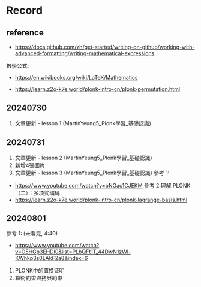 # Record

## reference
* https://docs.github.com/zh/get-started/writing-on-github/working-with-advanced-formatting/writing-mathematical-expressions

數學公式:
* https://en.wikibooks.org/wiki/LaTeX/Mathematics

* https://learn.z2o-k7e.world/plonk-intro-cn/plonk-permutation.html

## 20240730
1. 文章更新 - lesson 1 (MartinYeung5_Plonk學習_基礎認識)

## 20240731
1. 文章更新 - lesson 2 (MartinYeung5_Plonk學習_基礎認識)
2. 新增4張圖片
3. 文章更新 - lesson 3 (MartinYeung5_Plonk學習_基礎認識)
參考 1:
* https://www.youtube.com/watch?v=bNGac1CJEKM
參考 2:理解 PLONK（二）：多项式编码
* https://learn.z2o-k7e.world/plonk-intro-cn/plonk-lagrange-basis.html

## 20240801
參考 1: (未看完, 4:40)
* https://www.youtube.com/watch?v=O5HGp3EHDI0&list=PLbQFt1T_44DwN1zWl-KWhkp3s0LAkF2a8&index=6
1. PLONK中的置换证明
2. 算術約束與拷貝約束